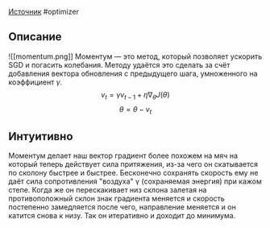 [Источник](https://ruder.io/optimizing-gradient-descent/)
#optimizer 

## Описание
![[momentum.png]]
Моментум — это метод, который позволяет ускорить SGD и погасить колебания. Методу удаётся это сделать за счёт добавления вектора обновления c предыдущего шага, умноженного на коэффициент $γ$.
$$v_t=γv_{t-1}+η∇_θJ(θ)$$
$$θ=θ−v_t$$
## Интуитивно
Моментум делает наш вектор градиент более похожем на мяч на который теперь действует сила притяжения, из-за чего он скатывается по сколону быстрее и быстрее. Бесконечно сохранять скорость ему не даёт сила сопротивления "воздуха" γ (сохраняемая энергия) при кажом степе. Когда же он перескакивает низ склона залетая на противоположный склон знак градиента меняется и скорость постепенно замедляется после чего, направление меняется и он катится снова к низу. Так он итеративно и доходит до минимума.